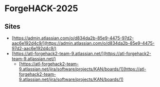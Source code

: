 # ForgeHACK-2025

## Sites

- [https://admin.atlassian.com/o/d834da2b-85e9-4475-97d2-aac6e192d4c9/](https://admin.atlassian.com/o/d834da2b-85e9-4475-97d2-aac6e192d4c9/)
- [https://atl-forgehack2-team-9.atlassian.net/](https://atl-forgehack2-team-9.atlassian.net/)
  - [https://atl-forgehack2-team-9.atlassian.net/jira/software/projects/KAN/boards/1](https://atl-forgehack2-team-9.atlassian.net/jira/software/projects/KAN/boards/1)
